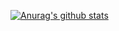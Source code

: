 [![Anurag's github stats](https://github-readme-stats.vercel.app/api?username=Yinzeyu)](https://github.com/anuraghazra/github-readme-stats)
